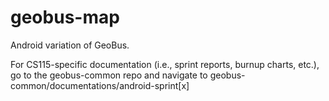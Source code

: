 # geobus-map
Android variation of GeoBus.

For CS115-specific documentation (i.e., sprint reports, burnup charts, etc.), go to the geobus-common repo and navigate to geobus-common/documentations/android-sprint[x]
